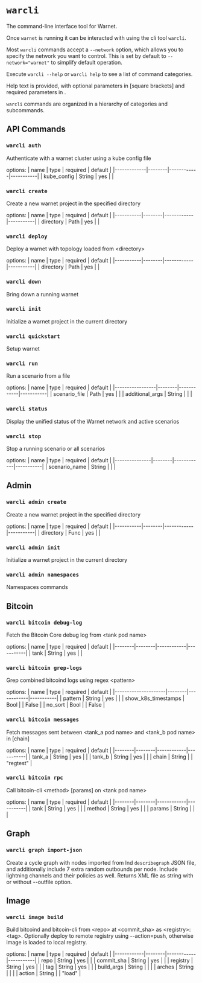 # `warcli`

The command-line interface tool for Warnet.

Once `warnet` is running it can be interacted with using the cli tool `warcli`.

Most `warcli` commands accept a `--network` option, which allows you to specify
the network you want to control. This is set by default to `--network="warnet"`
to simplify default operation.

Execute `warcli --help` or `warcli help` to see a list of command categories.

Help text is provided, with optional parameters in [square brackets] and required
parameters in <angle brackets>.

`warcli` commands are organized in a hierarchy of categories and subcommands.

## API Commands

### `warcli auth`
Authenticate with a warnet cluster using a kube config file

options:
| name        | type   | required   | default   |
|-------------|--------|------------|-----------|
| kube_config | String | yes        |           |

### `warcli create`
Create a new warnet project in the specified directory

options:
| name      | type   | required   | default   |
|-----------|--------|------------|-----------|
| directory | Path   | yes        |           |

### `warcli deploy`
Deploy a warnet with topology loaded from \<directory>

options:
| name      | type   | required   | default   |
|-----------|--------|------------|-----------|
| directory | Path   | yes        |           |

### `warcli down`
Bring down a running warnet


### `warcli init`
Initialize a warnet project in the current directory


### `warcli quickstart`
Setup warnet


### `warcli run`
Run a scenario from a file

options:
| name            | type   | required   | default   |
|-----------------|--------|------------|-----------|
| scenario_file   | Path   | yes        |           |
| additional_args | String |            |           |

### `warcli status`
Display the unified status of the Warnet network and active scenarios


### `warcli stop`
Stop a running scenario or all scenarios

options:
| name          | type   | required   | default   |
|---------------|--------|------------|-----------|
| scenario_name | String |            |           |

## Admin

### `warcli admin create`
Create a new warnet project in the specified directory

options:
| name      | type   | required   | default   |
|-----------|--------|------------|-----------|
| directory | Func   | yes        |           |

### `warcli admin init`
Initialize a warnet project in the current directory


### `warcli admin namespaces`
Namespaces commands


## Bitcoin

### `warcli bitcoin debug-log`
Fetch the Bitcoin Core debug log from \<tank pod name>

options:
| name   | type   | required   | default   |
|--------|--------|------------|-----------|
| tank   | String | yes        |           |

### `warcli bitcoin grep-logs`
Grep combined bitcoind logs using regex \<pattern>

options:
| name                | type   | required   | default   |
|---------------------|--------|------------|-----------|
| pattern             | String | yes        |           |
| show_k8s_timestamps | Bool   |            | False     |
| no_sort             | Bool   |            | False     |

### `warcli bitcoin messages`
Fetch messages sent between \<tank_a pod name> and \<tank_b pod name> in [chain]

options:
| name   | type   | required   | default   |
|--------|--------|------------|-----------|
| tank_a | String | yes        |           |
| tank_b | String | yes        |           |
| chain  | String |            | "regtest" |

### `warcli bitcoin rpc`
Call bitcoin-cli \<method> [params] on \<tank pod name>

options:
| name   | type   | required   | default   |
|--------|--------|------------|-----------|
| tank   | String | yes        |           |
| method | String | yes        |           |
| params | String |            |           |

## Graph

### `warcli graph import-json`
Create a cycle graph with nodes imported from lnd `describegraph` JSON file,
    and additionally include 7 extra random outbounds per node. Include lightning
    channels and their policies as well.
    Returns XML file as string with or without --outfile option.


## Image

### `warcli image build`
Build bitcoind and bitcoin-cli from \<repo> at \<commit_sha> as \<registry>:\<tag>.
    Optionally deploy to remote registry using --action=push, otherwise image is loaded to local registry.

options:
| name       | type   | required   | default   |
|------------|--------|------------|-----------|
| repo       | String | yes        |           |
| commit_sha | String | yes        |           |
| registry   | String | yes        |           |
| tag        | String | yes        |           |
| build_args | String |            |           |
| arches     | String |            |           |
| action     | String |            | "load"    |


